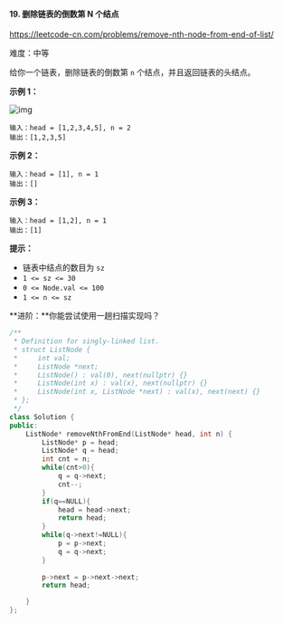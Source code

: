 #### 19. 删除链表的倒数第 N 个结点

https://leetcode-cn.com/problems/remove-nth-node-from-end-of-list/

难度：中等

给你一个链表，删除链表的倒数第 `n` 个结点，并且返回链表的头结点。

 

**示例 1：**

![img](https://assets.leetcode.com/uploads/2020/10/03/remove_ex1.jpg)

```
输入：head = [1,2,3,4,5], n = 2
输出：[1,2,3,5]
```

**示例 2：**

```
输入：head = [1], n = 1
输出：[]
```

**示例 3：**

```
输入：head = [1,2], n = 1
输出：[1]
```

 

**提示：**

- 链表中结点的数目为 `sz`
- `1 <= sz <= 30`
- `0 <= Node.val <= 100`
- `1 <= n <= sz`

 

**进阶：**你能尝试使用一趟扫描实现吗？



```c++
/**
 * Definition for singly-linked list.
 * struct ListNode {
 *     int val;
 *     ListNode *next;
 *     ListNode() : val(0), next(nullptr) {}
 *     ListNode(int x) : val(x), next(nullptr) {}
 *     ListNode(int x, ListNode *next) : val(x), next(next) {}
 * };
 */
class Solution {
public:
    ListNode* removeNthFromEnd(ListNode* head, int n) {
        ListNode* p = head;
        ListNode* q = head;
        int cnt = n;
        while(cnt>0){
            q = q->next;
            cnt--;
        }
        if(q==NULL){
            head = head->next;
            return head;
        }
        while(q->next!=NULL){
            p = p->next;
            q = q->next;
        }
    
        p->next = p->next->next;
        return head;

    }
};
```

